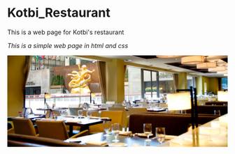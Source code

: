 # Kotbi_Restaurant
This is a web page for Kotbi's restaurant

*This is a simple web page in html and css*



![kotbi resturant](assets/resturant-image.jpg)
